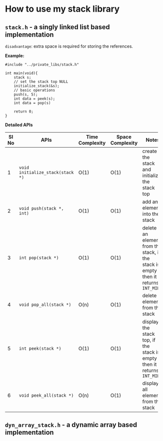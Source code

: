 # How to use my stack library

## `stack.h` - a singly linked list based implementation

`disadvantage`: extra space is required for storing the references.

**Example:**

```
#include "../private_libs/stack.h"

int main(void){
    stack s;
    // set the stack top NULL
    initialize_stack(&s);
    // basic operations
    push(s, 5);
    int data = peek(s);
    int data = pop(s)

    return 0;
}
```

**Detailed APIs**

Sl No | APIs                             | Time Complexity | Space Complexity | Notes
------|----------------------------------|-----------------|------------------|----------------------------------------------------------------------------------
1     | `void initialize_stack(stack *)` | O(1)            | O(1)             | create the stack and initialize the stack top
2     | `void push(stack *, int)`        | O(1)            | O(1)             | add an element into the stack
3     | `int pop(stack *)`               | O(1)            | O(1)             | delete an element from the stack, if the stack is empty then it returns `INT_MIN`
4     | `void pop_all(stack *)`          | O(n)            | O(1)             | delete all elements from the stack
5     | `int peek(stack *)`              | O(1)            | O(1)             | display the stack top, if the stack is empty then it returns `INT_MIN`
6     | `void peek_all(stack *)`         | O(n)            | O(1)             | display all elements from the stack



## `dyn_array_stack.h` - a dynamic array based implementation